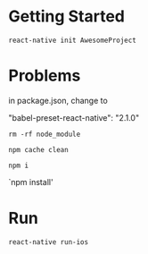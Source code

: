 # Getting Started

`react-native init AwesomeProject`


# Problems

in package.json, change to 

"babel-preset-react-native": "2.1.0"

`rm -rf node_module`

`npm cache clean`

`npm i`

`npm install'

# Run

`react-native run-ios`